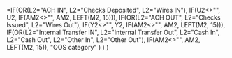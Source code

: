 =IF(OR(L2="ACH IN", L2="Checks Deposited", L2="Wires IN"),
    IF(U2<>"", U2, IF(AM2<>"", AM2, LEFT(M2, 15))),
    IF(OR(L2="ACH OUT", L2="Checks Issued", L2="Wires Out"),
        IF(Y2<>"", Y2, IF(AM2<>"", AM2, LEFT(M2, 15))),
        IF(OR(L2="Internal Transfer IN", L2="Internal Transfer Out", L2="Cash In", L2="Cash Out", L2="Other In", L2="Other Out"),
            IF(AM2<>"", AM2, LEFT(M2, 15)),
            "OOS category"
        )
    )
)
